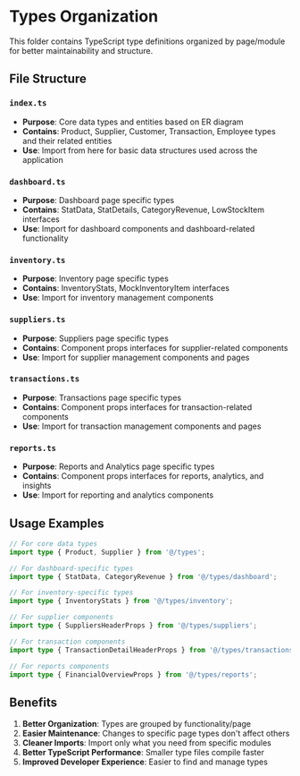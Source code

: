 # Types Organization

This folder contains TypeScript type definitions organized by page/module for better maintainability and structure.

## File Structure

### `index.ts`
- **Purpose**: Core data types and entities based on ER diagram
- **Contains**: Product, Supplier, Customer, Transaction, Employee types and their related entities
- **Use**: Import from here for basic data structures used across the application

### `dashboard.ts`
- **Purpose**: Dashboard page specific types
- **Contains**: StatData, StatDetails, CategoryRevenue, LowStockItem interfaces
- **Use**: Import for dashboard components and dashboard-related functionality

### `inventory.ts`
- **Purpose**: Inventory page specific types
- **Contains**: InventoryStats, MockInventoryItem interfaces
- **Use**: Import for inventory management components

### `suppliers.ts`
- **Purpose**: Suppliers page specific types
- **Contains**: Component props interfaces for supplier-related components
- **Use**: Import for supplier management components and pages

### `transactions.ts`
- **Purpose**: Transactions page specific types
- **Contains**: Component props interfaces for transaction-related components
- **Use**: Import for transaction management components and pages

### `reports.ts`
- **Purpose**: Reports and Analytics page specific types
- **Contains**: Component props interfaces for reports, analytics, and insights
- **Use**: Import for reporting and analytics components

## Usage Examples

```typescript
// For core data types
import type { Product, Supplier } from '@/types';

// For dashboard-specific types
import type { StatData, CategoryRevenue } from '@/types/dashboard';

// For inventory-specific types
import type { InventoryStats } from '@/types/inventory';

// For supplier components
import type { SuppliersHeaderProps } from '@/types/suppliers';

// For transaction components
import type { TransactionDetailHeaderProps } from '@/types/transactions';

// For reports components
import type { FinancialOverviewProps } from '@/types/reports';
```

## Benefits

1. **Better Organization**: Types are grouped by functionality/page
2. **Easier Maintenance**: Changes to specific page types don't affect others
3. **Cleaner Imports**: Import only what you need from specific modules
4. **Better TypeScript Performance**: Smaller type files compile faster
5. **Improved Developer Experience**: Easier to find and manage types